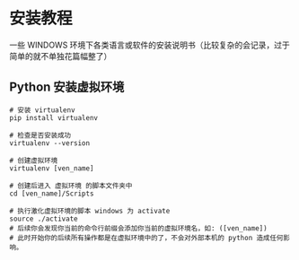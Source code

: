 # 安装教程

一些 WINDOWS 环境下各类语言或软件的安装说明书（比较复杂的会记录，过于简单的就不单独花篇幅整了）

## Python 安装虚拟环境

```shell
# 安装 virtualenv
pip install virtualenv

# 检查是否安装成功
virtualenv --version

# 创建虚拟环境
virtualenv [ven_name]

# 创建后进入 虚拟环境 的脚本文件夹中
cd [ven_name]/Scripts

# 执行激化虚拟环境的脚本 windows 为 activate
source ./activate
# 后续你会发现你当前的命令行前缀会添加你当前的虚拟环境名，如: ([ven_name])
# 此时开始你的后续所有操作都是在虚拟环境中的了，不会对外部本机的 python 造成任何影响。
```